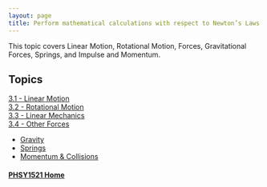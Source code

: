 ```yaml
---
layout: page
title: Perform mathematical calculations with respect to Newton’s Laws.
---
```

This topic covers Linear Motion, Rotational Motion, Forces, Gravitational Forces, Springs, and Impulse and Momentum.

## Topics
[3.1 - Linear Motion](linear.md)<br>
[3.2 - Rotational Motion](rotating.md)<br>
[3.3 - Linear Mechanics](mechanics.md)<br>
[3.4 - Other Forces](other-forces.md)
  * [Gravity](gravity.md)<br>
  * [Springs](springs.md)<br>
  * [Momentum & Collisions](collisions.md)

#### [PHSY1521 Home](../)